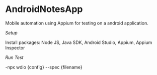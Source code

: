 # AndroidNotesApp
Mobile automation using Appium for testing on a android application.


*Setup*

Install packages: Node JS,
                  Java SDK, 
                  Android Studio,
                  Appium,
                  Appium Inspector



*Run Test*

-npx wdio {config} --spec {filename}
                  
